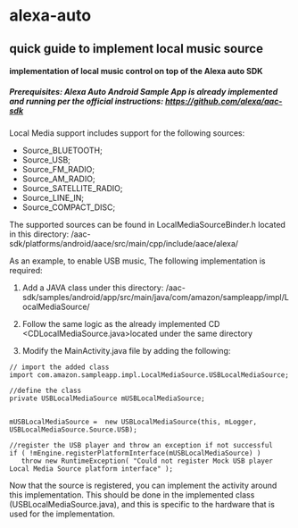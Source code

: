 # alexa-auto
## quick guide to implement local music source


#### implementation of local music control on top of the Alexa auto SDK

##### Prerequisites: Alexa Auto Android Sample App is already implemented and running per the official instructions:  https://github.com/alexa/aac-sdk

Local Media support includes support for the following sources:

   - Source_BLUETOOTH;
   - Source_USB;
   - Source_FM_RADIO;
   - Source_AM_RADIO;
   - Source_SATELLITE_RADIO;
   - Source_LINE_IN;
   - Source_COMPACT_DISC;



The supported sources can be found in LocalMediaSourceBinder.h located in this directory:
/aac-sdk/platforms/android/aace/src/main/cpp/include/aace/alexa/



As an example, to enable USB music, The following implementation is required:

1. Add a JAVA class under this directory:
/aac-sdk/samples/android/app/src/main/java/com/amazon/sampleapp/impl/LocalMediaSource/

2. Follow the same logic as the already implemented CD <CDLocalMediaSource.java>located under the same directory

3. Modify the MainActivity.java file by adding the following:

```
// import the added class
import com.amazon.sampleapp.impl.LocalMediaSource.USBLocalMediaSource;

//define the class
private USBLocalMediaSource mUSBLocalMediaSource;

       
mUSBLocalMediaSource =  new USBLocalMediaSource(this, mLogger, USBLocalMediaSource.Source.USB);

//register the USB player and throw an exception if not successful 
if ( !mEngine.registerPlatformInterface(mUSBLocalMediaSource) )
   throw new RuntimeException( "Could not register Mock USB player Local Media Source platform interface" );
```

Now that the source is registered, you can implement the activity around this implementation. This should be done in the implemented class (USBLocalMediaSource.java), and this is specific to the hardware that is used for the implementation.